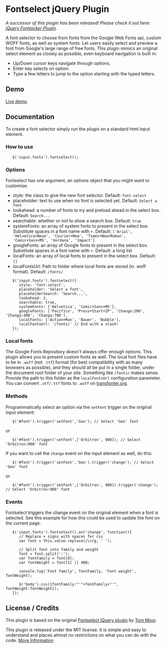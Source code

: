 # Fontselect jQuery Plugin

*A successor of this plugin has been released! Please check it out here: [jQuery Fontpicker Plugin](https://av01d.github.io/fontpicker-jquery-plugin/).*

A font selector to choose from fonts from the Google Web Fonts api, custom WOFF fonts, as well as system fonts.
Let users easily select and preview a font from Google's large range of free fonts.
This plugin mimics an original select element as closely as possible, even keyboard
navigation is built in:

- Up/Down cursor keys navigate through options.
- Enter key selects on option.
- Type a few letters to jump to the option starting with the typed letters.

## Demo

[Live demo](https://av01d.github.io/fontselect-jquery-plugin/index.html).

## Documentation

To create a font selector simply run the plugin on a standard html input element.

### How to use

```
   $('input.fonts').fontselect();
```

### Options

Fontselect has one argument, an options object that you might want to customise:

* style: the class to give the new font selector. Default: `font-select`
* placeholder: text to use when no font is selected yet. Default: `Select a font`
* lookahead: a number of fonts to try and preload ahead in the select box. Default: `Search...`
* searchable: whether or not to show a search box. Default: `true`
* systemFonts: an array of system fonts to present in the select box. Substitute spaces in a font name with `+`. Default: `['Arial', 'Helvetica+Neue', 'Courier+New', 'Times+New+Roman', 'Comic+Sans+MS', 'Verdana', 'Impact']`
* googleFonts: an array of Google fonts to present in the select box. Substitute spaces in a font name with `+`. Default: a long list
* localFonts: an array of local fonts to present in the select box. Default: `[]`
* localFontsUrl: Path to folder where local fonts are stored (in .woff format). Default: `/fonts/`

```
   $('input.fonts').fontselect({
      style: 'font-select',
      placeholder: 'Select a font',
      placeholderSearch: 'Search...',
      lookahead: 2,
      searchable: true,
      systemFonts: ['Helvetica', 'Comic+Sans+MS'],
      googleFonts: ['Pacifico', 'Press+Start+2P', 'Changa:200', 'Changa:400', 'Changa:700'],
      localFonts: ['Action+Man', 'Bauer', 'Bubble'],
      localFontsUrl: '/fonts/' // End with a slash!
   });
```

### Local fonts

The Google Fonts Repository doesn't always offer enough options. This plugin allows you to present
custom fonts as well. The local font files have to be in `.woff` (not `.ttf`) format (for best compatibility with as many browsers as possible), and they should all be put in a single folder, under the document root folder of your site. Something like `/fonts/` makes sense.
Provide the path to this folder as the `localFontsUrl` configuration parameter.
You can convert `.otf/.ttf` fonts to `.woff` on [transfonter.org](https://transfonter.org/).

### Methods

Programmatically select an option via the `setFont` trigger on the original input element:
```
   $('#font').trigger('setFont','Geo'); // Select 'Geo' font
```
or
```
   $('#font').trigger('setFont',['Orbitron', 900]); // Select 'Orbitron:900' font
```

If you want to call the `change` event on the input element as well, do this:
```
   $('#font').trigger('setFont','Geo').trigger('change'); // Select 'Geo' font
```
or
```
   $('#font').trigger('setFont',['Orbitron', 900]).trigger('change'); // Select 'Orbitron:900' font
```


### Events

Fontselect triggers the change event on the original element when a font is selected.
See this example for how this could be used to update the font on the current page.

```
   $('input.fonts').fontselect().on('change', function(){
      // Replace + signs with spaces for css
      var font = this.value.replace(/\+/g, ' ');

      // Split font into family and weight
      font = font.split(':');
      var fontFamily = font[0];
      var fontWeight = font[1] || 400;

      console.log('Font family', fontFamily, 'Font weight', fontWeight);

      $('body').css({fontFamily:"'"+fontFamily+"'", fontWeight:fontWeight});
   });
```

## License / Credits

This plugin is based on the original [Fontselect jQuery plugin](https://github.com/tommoor/fontselect-jquery-plugin) by [Tom Moor](https://github.com/tommoor).

This plugin is released under the MIT license. It is simple and easy to understand and places almost no restrictions on what you can do with the code.
[More Information](http://en.wikipedia.org/wiki/MIT_License)
